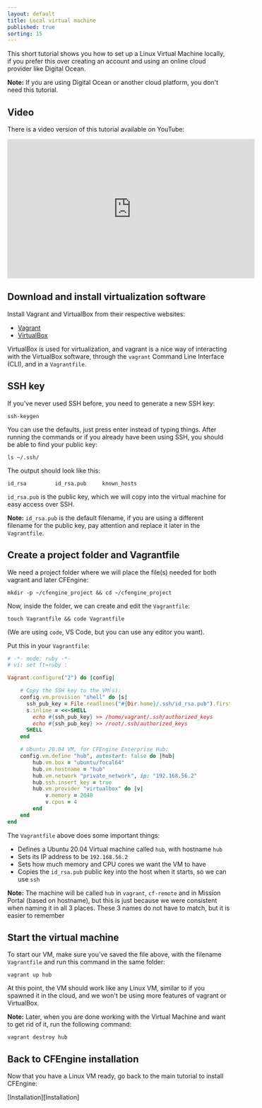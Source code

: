 ```yaml
---
layout: default
title: Local virtual machine
published: true
sorting: 15
---
```


This short tutorial shows you how to set up a Linux Virtual Machine locally, if you prefer this over creating an account and using an online cloud provider like Digital Ocean.

**Note:** If you are using Digital Ocean or another cloud platform, you don't need this tutorial.

## Video

There is a video version of this tutorial available on YouTube:

<iframe width="560" height="315" src="https://www.youtube.com/embed/VDe5n2Ugt_w" frameborder="0" allow="accelerometer; autoplay; clipboard-write; encrypted-media; gyroscope; picture-in-picture" allowfullscreen></iframe>

## Download and install virtualization software

Install Vagrant and VirtualBox from their respective websites:

* [Vagrant](https://www.vagrantup.com/downloads)
* [VirtualBox](https://www.virtualbox.org/)

VirtualBox is used for virtualization, and vagrant is a nice way of interacting with the VirtualBox software, through the `vagrant` Command Line Interface (CLI), and in a `Vagrantfile`.

## SSH key

If you've never used SSH before, you need to generate a new SSH key:

```command
ssh-keygen
```

You can use the defaults, just press enter instead of typing things.
After running the commands or if you already have been using SSH, you should be able to find your public key:

```command
ls ~/.ssh/
```

The output should look like this:

```output
id_rsa         id_rsa.pub     known_hosts
```

`id_rsa.pub` is the public key, which we will copy into the virtual machine for easy access over SSH.

**Note:** `id_rsa.pub` is the default filename, if you are using a different filename for the public key, pay attention and replace it later in the `Vagrantfile`.

## Create a project folder and Vagrantfile

We need a project folder where we will place the file(s) needed for both vagrant and later CFEngine:

```command
mkdir -p ~/cfengine_project && cd ~/cfengine_project
```

Now, inside the folder, we can create and edit the `Vagrantfile`:

```command
touch Vagrantfile && code Vagrantfile
```

(We are using `code`, VS Code, but you can use any editor you want).

Put this in your `Vagrantfile`:

```ruby {file="Vagrantfile"}
# -*- mode: ruby -*-
# vi: set ft=ruby :

Vagrant.configure("2") do |config|

    # Copy the SSH key to the VM(s):
    config.vm.provision "shell" do |s|
      ssh_pub_key = File.readlines("#{Dir.home}/.ssh/id_rsa.pub").first.strip
      s.inline = <<-SHELL
        echo #{ssh_pub_key} >> /home/vagrant/.ssh/authorized_keys
        echo #{ssh_pub_key} >> /root/.ssh/authorized_keys
      SHELL
    end

    # Ubuntu 20.04 VM, for CFEngine Enterprise Hub:
    config.vm.define "hub", autostart: false do |hub|
        hub.vm.box = "ubuntu/focal64"
        hub.vm.hostname = "hub"
        hub.vm.network "private_network", ip: "192.168.56.2"
        hub.ssh.insert_key = true
        hub.vm.provider "virtualbox" do |v|
            v.memory = 2048
            v.cpus = 4
        end
    end
end
```

The `Vagrantfile` above does some important things:

* Defines a Ubuntu 20.04 Virtual machine called `hub`, with hostname `hub`
* Sets its IP address to be `192.168.56.2`
* Sets how much memory and CPU cores we want the VM to have
* Copies the `id_rsa.pub` public key into the host when it starts, so we can use `ssh`

**Note:** The machine will be called `hub` in `vagrant`, `cf-remote` and in Mission Portal (based on hostname), but this is just because we were consistent when naming it in all 3 places.
These 3 names do not have to match, but it is easier to remember

## Start the virtual machine

To start our VM, make sure you've saved the file above, with the filename `Vagrantfile` and run this command in the same folder:

```command
vagrant up hub
```

At this point, the VM should work like any Linux VM, similar to if you spawned it in the cloud, and we won't be using more features of vagrant or VirtualBox.

**Note:** Later, when you are done working with the Virtual Machine and want to get rid of it, run the following command:

```command
vagrant destroy hub
```

## Back to CFEngine installation

Now that you have a Linux VM ready, go back to the main tutorial to install CFEngine:

[Installation][Installation]
